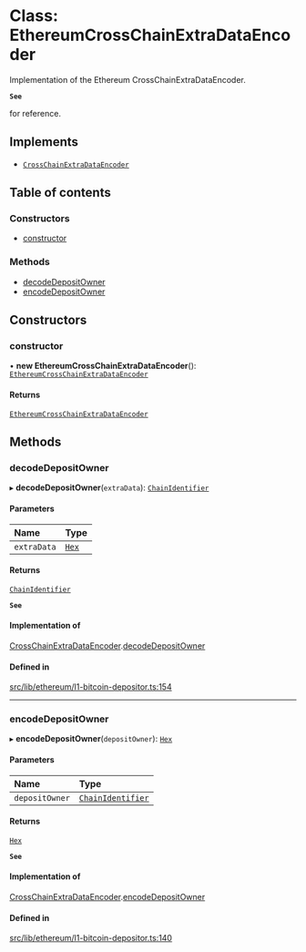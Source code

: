 # Class: EthereumCrossChainExtraDataEncoder

Implementation of the Ethereum CrossChainExtraDataEncoder.

**`See`**

for reference.

## Implements

- [`CrossChainExtraDataEncoder`](../interfaces/CrossChainExtraDataEncoder.md)

## Table of contents

### Constructors

- [constructor](EthereumCrossChainExtraDataEncoder.md#constructor)

### Methods

- [decodeDepositOwner](EthereumCrossChainExtraDataEncoder.md#decodedepositowner)
- [encodeDepositOwner](EthereumCrossChainExtraDataEncoder.md#encodedepositowner)

## Constructors

### constructor

• **new EthereumCrossChainExtraDataEncoder**(): [`EthereumCrossChainExtraDataEncoder`](EthereumCrossChainExtraDataEncoder.md)

#### Returns

[`EthereumCrossChainExtraDataEncoder`](EthereumCrossChainExtraDataEncoder.md)

## Methods

### decodeDepositOwner

▸ **decodeDepositOwner**(`extraData`): [`ChainIdentifier`](../interfaces/ChainIdentifier.md)

#### Parameters

| Name | Type |
| :------ | :------ |
| `extraData` | [`Hex`](Hex.md) |

#### Returns

[`ChainIdentifier`](../interfaces/ChainIdentifier.md)

**`See`**

#### Implementation of

[CrossChainExtraDataEncoder](../interfaces/CrossChainExtraDataEncoder.md).[decodeDepositOwner](../interfaces/CrossChainExtraDataEncoder.md#decodedepositowner)

#### Defined in

[src/lib/ethereum/l1-bitcoin-depositor.ts:154](https://github.com/keep-network/tbtc-v2/blob/main/typescript/src/lib/ethereum/l1-bitcoin-depositor.ts#L154)

___

### encodeDepositOwner

▸ **encodeDepositOwner**(`depositOwner`): [`Hex`](Hex.md)

#### Parameters

| Name | Type |
| :------ | :------ |
| `depositOwner` | [`ChainIdentifier`](../interfaces/ChainIdentifier.md) |

#### Returns

[`Hex`](Hex.md)

**`See`**

#### Implementation of

[CrossChainExtraDataEncoder](../interfaces/CrossChainExtraDataEncoder.md).[encodeDepositOwner](../interfaces/CrossChainExtraDataEncoder.md#encodedepositowner)

#### Defined in

[src/lib/ethereum/l1-bitcoin-depositor.ts:140](https://github.com/keep-network/tbtc-v2/blob/main/typescript/src/lib/ethereum/l1-bitcoin-depositor.ts#L140)
